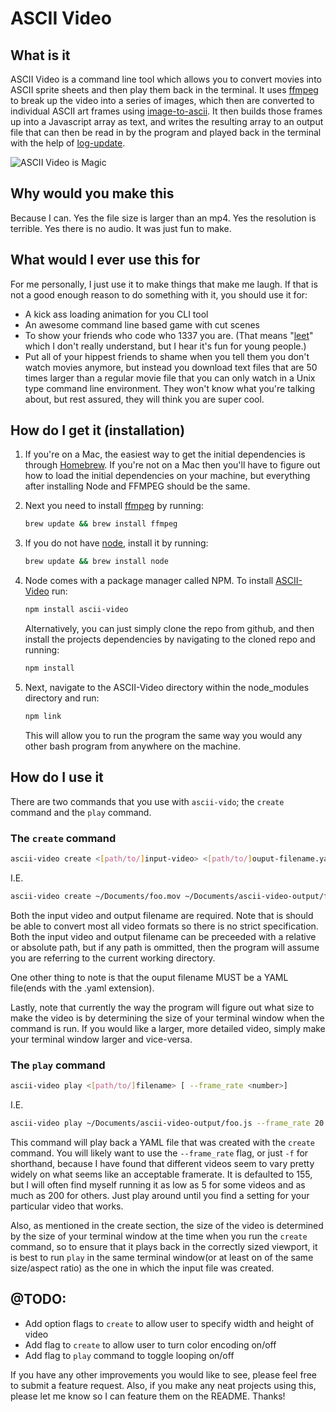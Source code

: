 # ASCII Video

## What is it

ASCII Video is a command line tool which allows you to convert movies into ASCII sprite sheets and then play them back in the terminal. It uses [ffmpeg](https://ffmpeg.org/) to break up the video into a series of images, which then are converted to individual ASCII art frames using [image-to-ascii](https://github.com/IonicaBizau/image-to-ascii). It then builds those frames up into a Javascript array as text, and writes the resulting array to an output file that can then be read in by the program and played back in the terminal with the help of [log-update](https://github.com/sindresorhus/log-update).

![ASCII Video is Magic](https://www.dropbox.com/s/f92h230quy9xeac/out.gif?dl=0&raw=true 'Demo Video')

## Why would you make this

Because I can. Yes the file size is larger than an mp4. Yes the resolution is terrible. Yes there is no audio. It was just fun to make.

## What would I ever use this for

For me personally, I just use it to make things that make me laugh. If that is not a good enough reason to do something with it, you should use it for:

* A kick ass loading animation for you CLI tool
* An awesome command line based game with cut scenes
* To show your friends who code who 1337 you are. (That means "[leet](https://www.youtube.com/watch?v=dQw4w9WgXcQ)" which I don't really understand, but I hear it's fun for young people.)
* Put all of your hippest friends to shame when you tell them you don't watch movies anymore, but instead you download text files that are 50 times larger than a regular movie file that you can only watch in a Unix type command line environment. They won't know what you're talking about, but rest assured, they will think you are super cool.

## How do I get it (installation)

1. If you're on a Mac, the easiest way to get the initial dependencies is through [Homebrew](https://brew.sh/). If you're not on a Mac then you'll have to figure out how to load the initial dependencies on your machine, but everything after installing Node and FFMPEG should be the same.

1. Next you need to install [ffmpeg](https://ffmpeg.org/) by running:
   ```bash
   brew update && brew install ffmpeg
   ```
1. If you do not have [node](https://nodejs.org/en/), install it by running:
   ```bash
   brew update && brew install node
   ```
1. Node comes with a package manager called NPM. To install [ASCII-Video](https://github.com/fossage/ASCII-Video) run:

   ```bash
   npm install ascii-video
   ```

   Alternatively, you can just simply clone the repo from github, and then install the projects dependencies by navigating to the cloned repo and running:

   ```bash
   npm install
   ```

1. Next, navigate to the ASCII-Video directory within the node_modules directory and run:
   ```bash
   npm link
   ```
   This will allow you to run the program the same way you would any other bash program from anywhere on the machine.

## How do I use it

There are two commands that you use with `ascii-vido`; the `create` command and the `play` command.

### The `create` command

```bash
ascii-video create <[path/to/]input-video> <[path/to/]ouput-filename.yaml>
```

I.E.

```bash
ascii-video create ~/Documents/foo.mov ~/Documents/ascii-video-output/foo.yaml
```

Both the input video and output filename are required. Note that is should be able to convert most all video formats so there is no strict specification. Both the input video and output filename can be preceeded with a relative or absolute path, but if any path is ommitted, then the program will assume you are referring to the current working directory.

One other thing to note is that the ouput filename MUST be a YAML file(ends with the .yaml extension).

Lastly, note that currently the way the program will figure out what size to make the video is by determining the size of your terminal window when the command is run. If you would like a larger, more detailed video, simply make your terminal window larger and vice-versa.

### The `play` command

```bash
ascii-video play <[path/to/]filename> [ --frame_rate <number>]
```

I.E.

```bash
ascii-video play ~/Documents/ascii-video-output/foo.js --frame_rate 20
```

This command will play back a YAML file that was created with the `create` command. You will likely want to use the `--frame_rate` flag, or just `-f` for shorthand, because I have found that different videos seem to vary pretty widely on what seems like an acceptable framerate. It is defaulted to 155, but I will often find myself running it as low as 5 for some videos and as much as 200 for others. Just play around until you find a setting for your particular video that works.

Also, as mentioned in the create section, the size of the video is determined by the size of your terminal window at the time when you run the `create` command, so to ensure that it plays back in the correctly sized viewport, it is best to run `play` in the same terminal window(or at least on of the same size/aspect ratio) as the one in which the input file was created.

## @TODO:

* Add option flags to `create` to allow user to specify width and height of video
* Add flag to `create` to allow user to turn color encoding on/off
* Add flag to `play` command to toggle looping on/off

If you have any other improvements you would like to see, please feel free to submit a feature request. Also, if you make any neat projects using this, please let me know so I can feature them on the README. Thanks!
